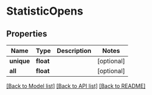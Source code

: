 # StatisticOpens

## Properties
Name | Type | Description | Notes
------------ | ------------- | ------------- | -------------
**unique** | **float** |  | [optional] 
**all** | **float** |  | [optional] 

[[Back to Model list]](../README.md#documentation-for-models) [[Back to API list]](../README.md#documentation-for-api-endpoints) [[Back to README]](../README.md)



